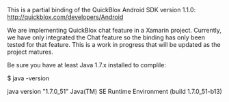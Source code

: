 
This is a partial binding of the QuickBlox Android SDK version 1.1.0:
http://quickblox.com/developers/Android

We are implementing QuickBlox chat feature in a Xamarin project.  Currently, we have only integrated the Chat feature so the binding has only been tested for that feature.  This is a work in progress that will be updated as the project matures.

Be sure you have at least Java 1.7.x installed to complile:

$ java -version

java version "1.7.0_51"
Java(TM) SE Runtime Environment (build 1.7.0_51-b13)




